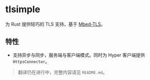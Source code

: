 # tlsimple

为 Rust 提供轻巧的 TLS 支持，基于 [Mbed-TLS](https://github.com/Mbed-TLS/mbedtls)。

## 特性

- 支持异步与同步，服务端与客户端模式。同时为 Hyper 客户端提供 `HttpsConnector`。

> 翻译仍在进行中，完整内容请见 `README.md`。
